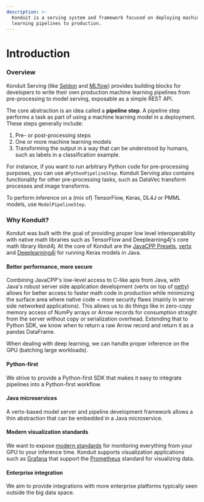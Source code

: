 ```yaml
---
description: >-
  Konduit is a serving system and framework focused on deploying machine
  learning pipelines to production.
---
```


# Introduction

### Overview

Konduit Serving \(like [Seldon](http://seldon.io/) and [MLflow](http://mlflow.org/)\) provides building blocks for developers to write their own production machine learning pipelines from pre-processing to model serving, exposable as a simple REST API. 

The core abstraction is an idea called a **pipeline step**. A pipeline step performs a task as part of using a machine learning model in a deployment. These steps generally include:

1. Pre- or post-processing steps
2. One or more machine learning models
3. Transforming the output in a way that can be understood by humans, such as labels in a classification example.

For instance, if you want to run arbitrary Python code for pre-processing purposes, you can use a`PythonPipelineStep`. Konduit Serving also contains functionality for other pre-processing tasks, such as DataVec transform processes and image transforms. 

To perform inference on a \(mix of\) TensorFlow, Keras, DL4J or PMML models, use `ModelPipelineStep`. 

### Why Konduit?

Konduit was built with the goal of providing proper low level interoperability with native math libraries such as TensorFlow and Deeplearning4j's core math library libnd4j. At the core of Konduit are the [JavaCPP Presets](https://github.com/bytedeco/javacpp-presets), [vertx](http://vertx.io) and [Deeplearning4j](http://deeplearning4j.org) for running Keras models in Java.

#### Better performance, more secure

Combining JavaCPP's low-level access to C-like apis from Java, with Java's robust server side application development \(vertx on top of [netty](http://netty.io/)\) allows for better access to faster math code in production while minimizing the surface area where native code = more security flaws \(mainly in server side networked applications\). This allows us to do things like in zero-copy memory access of NumPy arrays or Arrow records for consumption straight from the server without copy or serialization overhead. Extending that to Python SDK, we know when to return a raw Arrow record and return it as a pandas DataFrame. 

When dealing with deep learning, we can handle proper inference on the GPU \(batching large workloads\).

#### Python-first

We strive to provide a Python-first SDK that makes it easy to integrate pipelines into a Python-first workflow. 

#### Java microservices

A vertx-based model server and pipeline development framework allows a thin abstraction that can be embedded in a Java microservice.

#### Modern visualization standards 

We want to expose [modern standards](http://prometheus.io/) for monitoring everything from your GPU to your inference time. Konduit supports visualization applications such as [Grafana](http://grafana.com) that support the [Prometheus](https://prometheus.io/) standard for visualizing data.

#### Enterprise integration

We aim to provide integrations with more enterprise platforms typically seen outside the big data space.



